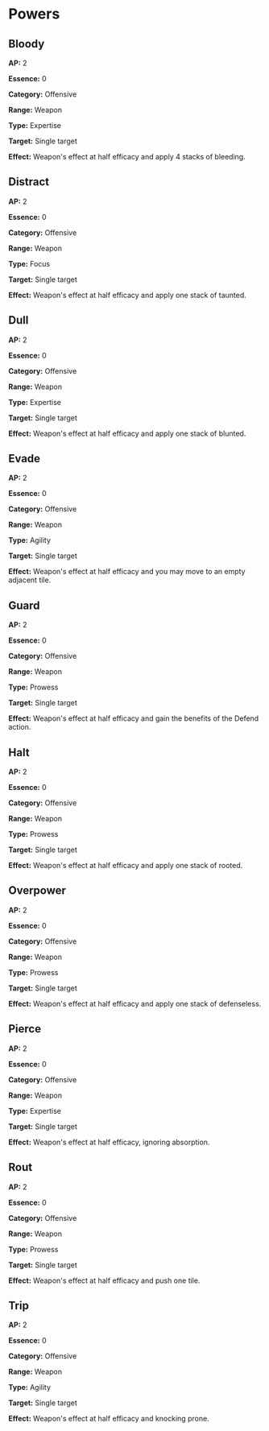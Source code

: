 # Powers

## Bloody

**AP:** 2

**Essence:** 0

**Category:** Offensive

**Range:** Weapon

**Type:** Expertise

**Target:** Single target

**Effect:** Weapon's effect at half efficacy and apply 4 stacks of bleeding.

## Distract

**AP:** 2

**Essence:** 0

**Category:** Offensive

**Range:** Weapon

**Type:** Focus

**Target:** Single target

**Effect:** Weapon's effect at half efficacy and apply one stack of taunted.

## Dull

**AP:** 2

**Essence:** 0

**Category:** Offensive

**Range:** Weapon

**Type:** Expertise

**Target:** Single target

**Effect:** Weapon's effect at half efficacy and apply one stack of blunted.

## Evade

**AP:** 2

**Essence:** 0

**Category:** Offensive

**Range:** Weapon

**Type:** Agility

**Target:** Single target

**Effect:** Weapon's effect at half efficacy and you may move to an empty adjacent tile.

## Guard

**AP:** 2

**Essence:** 0

**Category:** Offensive

**Range:** Weapon

**Type:** Prowess

**Target:** Single target

**Effect:** Weapon's effect at half efficacy and gain the benefits of the Defend action.

## Halt

**AP:** 2

**Essence:** 0

**Category:** Offensive

**Range:** Weapon

**Type:** Prowess

**Target:** Single target

**Effect:** Weapon's effect at half efficacy and apply one stack of rooted.

## Overpower

**AP:** 2

**Essence:** 0

**Category:** Offensive

**Range:** Weapon

**Type:** Prowess

**Target:** Single target

**Effect:** Weapon's effect at half efficacy and apply one stack of defenseless.

## Pierce

**AP:** 2

**Essence:** 0

**Category:** Offensive

**Range:** Weapon

**Type:** Expertise

**Target:** Single target

**Effect:** Weapon's effect at half efficacy, ignoring absorption.

## Rout

**AP:** 2

**Essence:** 0

**Category:** Offensive

**Range:** Weapon

**Type:** Prowess

**Target:** Single target

**Effect:** Weapon's effect at half efficacy and push one tile.

## Trip

**AP:** 2

**Essence:** 0

**Category:** Offensive

**Range:** Weapon

**Type:** Agility

**Target:** Single target

**Effect:** Weapon's effect at half efficacy and knocking prone.
